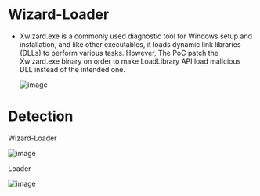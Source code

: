 # Wizard-Loader

* Xwizard.exe is a commonly used diagnostic tool for Windows setup and installation, and like other executables, it loads dynamic link libraries (DLLs) 
to perform various tasks. However, The PoC patch the Xwizard.exe binary on order to make LoadLibrary API load malicious DLL instead of the intended one.

  ![image](https://user-images.githubusercontent.com/60795188/218910696-f9800828-833b-4354-aa57-3aeeb9a16caf.png)
  
  
 # Detection
 
 Wizard-Loader
 
 ![image](https://user-images.githubusercontent.com/60795188/218912045-76223eb7-98c4-413f-b3d8-4b8c207067f8.png)

 Loader
 
 ![image](https://user-images.githubusercontent.com/60795188/218912161-69e3fc4c-e652-444b-9b00-d8c82a7c4561.png)
